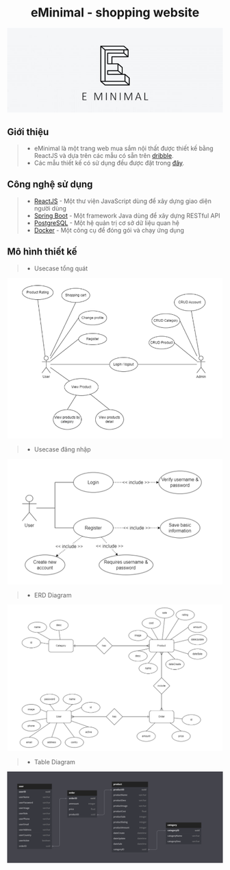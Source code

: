 <h1 align="center">eMinimal - shopping website</h1>
<p align="center"><img src='./assets/images/logo-eMinimal.jpg'></p>

## Giới thiệu

> - eMinimal là một trang web mua sắm nội thất được thiết kế bằng ReactJS và dựa trên các mẫu có sẵn trên [dribble](https://dribbble.com/).
> - Các mẫu thiết kế có sử dụng đều được đặt trong [đây](./assets/images/template).

## Công nghệ sử dụng

> - [ReactJS](https://reactjs.org/) - Một thư viện JavaScript dùng để xây dựng giao diện người dùng
> - [Spring Boot](https://spring.io/projects/spring-boot) - Một framework Java dùng để xây dựng RESTful API
> - [PostgreSQL](https://www.postgresql.org/) - Một hệ quản trị cơ sở dữ liệu quan hệ
> - [Docker](https://www.docker.com/) - Một công cụ để đóng gói và chạy ứng dụng

## Mô hình thiết kế

> - Usecase tổng quát

![Usecase Diagram](./assets/images/diagrams/Usecase.png)

> - Usecase đăng nhập

![Usecase Diagram](./assets/images/diagrams/Usecase-login.png)

> - ERD Diagram

![ERD Diagram](./assets/images/diagrams/ERD.png)

> - Table Diagram

![Database Diagram](./assets/images/diagrams/Database.png)
